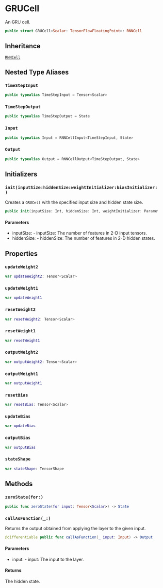 # GRUCell

An GRU cell.

``` swift
public struct GRUCell<Scalar: TensorFlowFloatingPoint>: RNNCell
```

## Inheritance

[`RNNCell`](/RNNCell)

## Nested Type Aliases

### `TimeStepInput`

``` swift
public typealias TimeStepInput = Tensor<Scalar>
```

### `TimeStepOutput`

``` swift
public typealias TimeStepOutput = State
```

### `Input`

``` swift
public typealias Input = RNNCellInput<TimeStepInput, State>
```

### `Output`

``` swift
public typealias Output = RNNCellOutput<TimeStepOutput, State>
```

## Initializers

### `init(inputSize:hiddenSize:weightInitializer:biasInitializer:)`

Creates a `GRUCell` with the specified input size and hidden state size.

``` swift
public init(inputSize: Int, hiddenSize: Int, weightInitializer: ParameterInitializer<Scalar> = glorotUniform(), biasInitializer: ParameterInitializer<Scalar> = zeros())
```

#### Parameters

  - inputSize: - inputSize: The number of features in 2-D input tensors.
  - hiddenSize: - hiddenSize: The number of features in 2-D hidden states.

## Properties

### `updateWeight2`

``` swift
var updateWeight2: Tensor<Scalar>
```

### `updateWeight1`

``` swift
var updateWeight1
```

### `resetWeight2`

``` swift
var resetWeight2: Tensor<Scalar>
```

### `resetWeight1`

``` swift
var resetWeight1
```

### `outputWeight2`

``` swift
var outputWeight2: Tensor<Scalar>
```

### `outputWeight1`

``` swift
var outputWeight1
```

### `resetBias`

``` swift
var resetBias: Tensor<Scalar>
```

### `updateBias`

``` swift
var updateBias
```

### `outputBias`

``` swift
var outputBias
```

### `stateShape`

``` swift
var stateShape: TensorShape
```

## Methods

### `zeroState(for:)`

``` swift
public func zeroState(for input: Tensor<Scalar>) -> State
```

### `callAsFunction(_:)`

Returns the output obtained from applying the layer to the given input.

``` swift
@differentiable public func callAsFunction(_ input: Input) -> Output
```

#### Parameters

  - input: - input: The input to the layer.

#### Returns

The hidden state.

